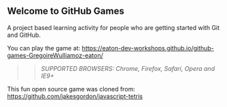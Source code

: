 ## Welcome to GitHub Games

A project based learning activity for people who are getting started with Git and GitHub.

You can play the game at: https://eaton-dev-workshops.github.io/github-games-GregoireWulliamoz-eaton/

>> _*SUPPORTED BROWSERS*: Chrome, Firefox, Safari, Opera and IE9+_

This fun open source game was cloned from: https://github.com/jakesgordon/javascript-tetris
